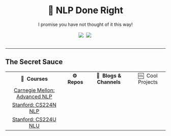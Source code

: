 <div align="center">
<h1>📑 NLP Done Right </h1>
I promise you have not thought of it this way!
</div>
<br>
<div align="center">
<a target="_blank" href="https://github.com/v-sonawane/nlp-done-right"> <img src="https://img.shields.io/github/stars/v-sonawane/nlp-done-right.svg?style=social&label=Star"></a>&nbsp;
<a target="_blank" href="https://www.linkedin.com/in/vaishnavisonawane"><img src="https://img.shields.io/badge/style--5eba00.svg?label=LinkedIn&logo=linkedin&style=social"></a>&nbsp;
</div>
<br>
<hr>

## The Secret Sauce
<table class="table table-striped table-bordered table-vcenter">
    <tr>
        <td align="center"><b>📔&nbsp; Courses</b></td>
        <td align="center"><b>⚙️&nbsp; Repos</b></td>
        <td align="center"><b>📰&nbsp; Blogs & Channels</b></td>
        <td align="center">🆒&nbsp; Cool Projects</td>
    </tr>
    <tr>
        <td align="center"><a href="https://phontron.com/class/anlp2024/schedule/">Carnegie Mellon: Advanced NLP</a></td>
    </tr>
     <tr>
        <td align="center"><a href="https://web.stanford.edu/class/cs224n/index.html#schedule">Stanford: CS224N NLP</a></td>
    </tr>
      <tr>
        <td align="center"><a href="https://web.stanford.edu/class/cs224u/2022/">Stanford: CS224U NLU</a></td>
    </tr>
     
</table>

